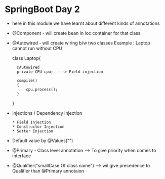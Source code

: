 # SpringBoot Day 2

* here in this module we have learnt about different kinds of annotations
* @Component - will create bean in Ioc container for that class
* @Autowired - will create wiring b/w two classes 
	Example : 
	Laptop cannot run without CPU 

	class Laptop{

        @Autowired
		private CPU cpu;  ---> Field injection

		compile()
		{
			cpu.process();
		}
	}

* Injections / Dependency Injection

      * Field Injection
      * Constructor Injection
      * Setter Injection

* Default value by @Values("")
* @Primary - Class level annotation --> To give priority when comes to interface
* @Qualifier("smallCase Of class name") --> wil give precedence to Qualifier than @Primary annotaion


